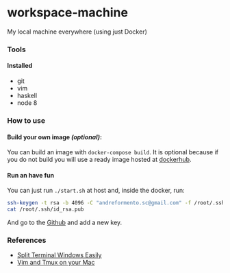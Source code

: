 # workspace-machine
My local machine everywhere (using just Docker)

### Tools

#### Installed

- git
- vim
- haskell
- node 8

### How to use

#### Build your own image _(optional)_:
You can build an image with `docker-compose build`.
It is optional because if you do not build you will use a ready image hosted
at [dockerhub](https://hub.docker.com/r/andreformento/workspace-machine).

#### Run an have fun
You can just run `./start.sh` at host and, inside the docker, run:

```bash
ssh-keygen -t rsa -b 4096 -C "andreformento.sc@gmail.com" -f /root/.ssh/id_rsa -q -P ""
cat /root/.ssh/id_rsa.pub
```

And go to the [Github](https://github.com/settings/keys) and add a new key.

### References

- [Split Terminal Windows Easily](https://lukaszwrobel.pl/blog/tmux-tutorial-split-terminal-windows-easily/)
- [Vim and Tmux on your Mac](http://fideloper.com/mac-vim-tmux)
